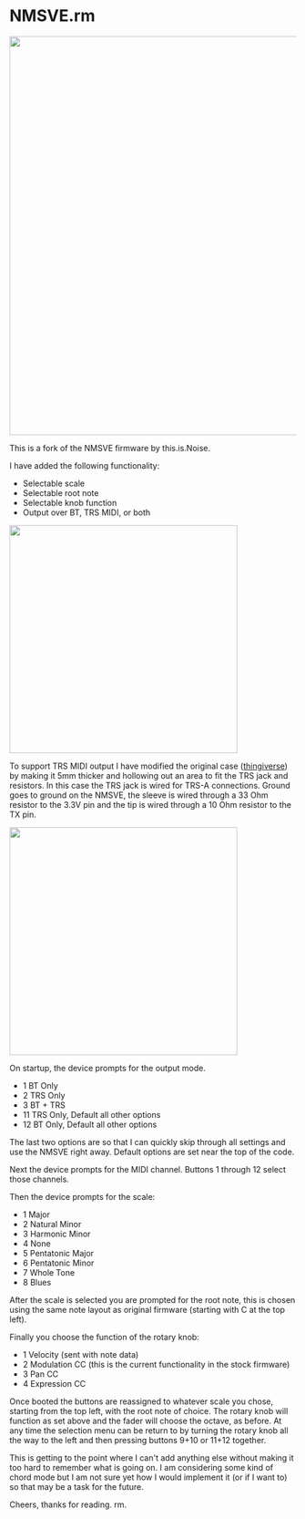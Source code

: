 # NMSVE.rm
<img src="https://raw.githubusercontent.com/hunked/NMCode/main/images/01.jpg" width="700">

This is a fork of the NMSVE firmware by this.is.Noise.

I have added the following functionality:
* Selectable scale
* Selectable root note
* Selectable knob function
* Output over BT, TRS MIDI, or both

<img src="https://raw.githubusercontent.com/hunked/NMCode/main/images/02.jpg" width="400">

To support TRS MIDI output I have modified the original case (<a href=https://www.thingiverse.com/thing:5356460>thingiverse</a>) by making it 5mm thicker and hollowing out an area to fit the TRS jack and resistors. In this case the TRS jack is wired for TRS-A connections. Ground goes to ground on the NMSVE, the sleeve is wired through a 33 Ohm resistor to the 3.3V pin and the tip is wired through a 10 Ohm resistor to the TX pin. 

<img src="https://raw.githubusercontent.com/hunked/NMCode/main/images/03.jpg" width="400">

On startup, the device prompts for the output mode. 

* 1 BT Only
* 2 TRS Only
* 3 BT + TRS
* 11 TRS Only, Default all other options
* 12 BT Only, Default all other options

The last two options are so that I can quickly skip through all settings and use the NMSVE right away. 
Default options are set near the top of the code.

Next the device prompts for the MIDI channel. Buttons 1 through 12 select those channels.

Then the device prompts for the scale:

* 1 Major
* 2	Natural Minor
* 3	Harmonic Minor
* 4	None
* 5	Pentatonic Major
* 6	Pentatonic Minor
* 7	Whole Tone
* 8	Blues

After the scale is selected you are prompted for the root note, this is chosen using the same note layout as original firmware (starting with C at the top left).

Finally you choose the function of the rotary knob:

* 1 Velocity (sent with note data)
* 2 Modulation CC (this is the current functionality in the stock firmware)
* 3 Pan CC
* 4 Expression CC

Once booted the buttons are reassigned to whatever scale you chose, starting from the top left, with the root note of choice. The rotary knob will function as set above and the fader will choose the octave, as before. At any time the selection menu can be return to by turning the rotary knob all the way to the left and then pressing buttons 9+10 or 11+12 together.

This is getting to the point where I can't add anything else without making it too hard to remember what is going on. I am considering some kind of chord mode but I am not sure yet how I would implement it (or if I want to) so that may be a task for the future.

Cheers, thanks for reading.
rm.

